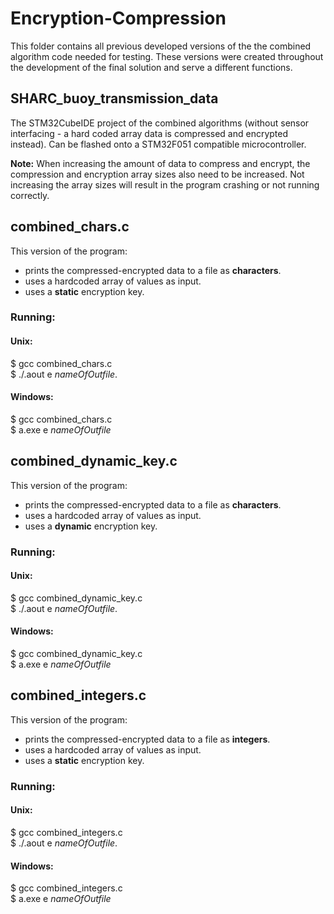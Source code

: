 # Encryption-Compression
This folder contains all previous developed versions of the the combined algorithm code needed for testing. These versions were created throughout the development of the final solution and serve a different functions.

## SHARC_buoy_transmission_data
The STM32CubeIDE project of the combined algorithms (without sensor interfacing - a hard coded array data is compressed and encrypted instead). Can be flashed onto a STM32F051 compatible microcontroller.

**Note:** When increasing the amount of data to compress and encrypt, the compression and encryption array sizes also need to be increased. Not increasing the array sizes will result in the program crashing or not running correctly.

## combined_chars.c
This version of the program:
- prints the compressed-encrypted data to a file as **characters**.
- uses a hardcoded array of values as input.
- uses a **static** encryption key.

### Running:
#### Unix:
$ gcc combined_chars.c <br />
$ ./.aout e *nameOfOutfile*.
#### Windows:
$ gcc combined_chars.c <br />
$ a.exe e *nameOfOutfile*

## combined_dynamic_key.c
This version of the program:
- prints the compressed-encrypted data to a file as **characters**.
- uses a hardcoded array of values as input.
- uses a **dynamic** encryption key.

### Running:
#### Unix:
$ gcc combined_dynamic_key.c <br />
$ ./.aout e *nameOfOutfile*.
#### Windows:
$ gcc combined_dynamic_key.c <br />
$ a.exe e *nameOfOutfile*


## combined_integers.c
This version of the program:
- prints the compressed-encrypted data to a file as **integers**.
- uses a hardcoded array of values as input.
- uses a **static** encryption key.

### Running:
#### Unix:
$ gcc combined_integers.c <br />
$ ./.aout e *nameOfOutfile*.
#### Windows:
$ gcc combined_integers.c <br />
$ a.exe e *nameOfOutfile*
